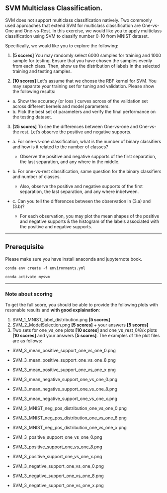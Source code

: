 
## SVM Multiclass Classification. 

SVM does not support multiclass classification natively. Two commonly used approaches that extend SVM for multiclass classification are One-vs-One and One-vs-Rest. In this exercise, we would like you to apply multiclass classification using SVM to classify number 0-10 from MNIST dataset. 
 
Specifically, we would like you to explore the following: 

1. **[5 scores]** You may randomly select 6000 samples for training and 1000 sample for testing. Ensure that you have chosen the samples evenly from each class. Then, show us the distribution of labels in the selected training and testing samples.

2. **[10 scores]** Let's assume that we choose the RBF kernel for SVM. You may separate your training set for tuning and validation. Please show the following results:   
*   a. Show the accuracy (or loss ) curves across of the validation set across different kernels and model parameters. 
*   b. Pick the best set of parameters and verify the final performance on the testing dataset.  

3. **[25 scores]** To see the differences between One-vs-one and One-vs-the rest. Let’s observe the positive and negative supports.  
*   a. For one-vs-one classification, what is the number of binary classifiers and how is it related to the number of classes? 
    - Observe the positive and negative supports of the first separation, the last separation, and any where in the middle.
*   b. For one-vs-rest classification, same question for the binary classifiers and number of classes. 
    - Also, observe the positive and negative supports of the first separation,  the last separation, and any where inbetween.
    
*   c. Can you tell the differences between the observation in (3.a) and (3.b)? 
    - For each observation, you may plot the mean shapes of the positive and negative supports & the histogram of the labels associated with the positive and negative supports.

---

## Prerequisite 

Please make sure you have install anaconda and jupyternote book. 

```
conda env create -f environments.yml
```

```
conda activate mysvm
```

---

### Note about scoring 

To get the full score, you should be able to provide the following plots with resonable results and **with good explaination**:

1. SVM_1_MNIST_label_distribution.png  **[5 scores]**  
2. SVM_2_ModelSelection.png **[5 scores]** +  your answers **[5 scores]**
3. Two sets for one_vs_one plots **[10 scores]**  and one_vs_rest_0/8/x plots **[10 scores]** and your answers **[5 scores]**. The examples of the plot files are as follows: 

  - SVM_3_mean_positive_support_one_vs_one_0.png
  - SVM_3_mean_positive_support_one_vs_one_8.png
  - SVM_3_mean_positive_support_one_vs_one_x.png
  - SVM_3_mean_negative_support_one_vs_one_0.png
  - SVM_3_mean_negative_support_one_vs_one_8.png
  - SVM_3_mean_negative_support_one_vs_one_x.png

  - SVM_3_MNIST_neg_pos_distribution_one_vs_one_0.png
  - SVM_3_MNIST_neg_pos_distribution_one_vs_one_8.png
  - SVM_3_MNIST_neg_pos_distribution_one_vs_one_x.png

  - SVM_3_positive_support_one_vs_one_0.png
  - SVM_3_positive_support_one_vs_one_8.png
  - SVM_3_positive_support_one_vs_one_x.png

  - SVM_3_negative_support_one_vs_one_0.png
  - SVM_3_negative_support_one_vs_one_8.png
  - SVM_3_negative_support_one_vs_one_x.png